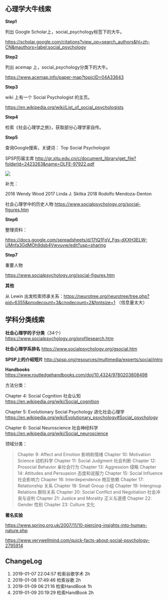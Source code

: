 
## 心理学大牛线索

**Step1**

列出 Google Scholar上，social_psychology标签下的大牛。

https://scholar.google.com/citations?view_op=search_authors&hl=zh-CN&mauthors=label:social_psychology

**Step2**

列出 acemap 上，social_psychology分类下的大牛。

https://www.acemap.info/paper-map?topicID=04A33643

**Step3**

wiki 上有一个 Social Psychologist 的主页。

https://en.wikipedia.org/wiki/List_of_social_psychologists

**Step4**

检索《社会心理学之旅》，获取部分心理学家自传。


**Step5**

查询Google搜索，关键词： Top Social Psychologist

SPSP历届主席 http://gr.xjtu.edu.cn/c/document_library/get_file?folderId=2423263&name=DLFE-97922.pdf


![](http://zhwbitcron.oss-cn-beijing.aliyuncs.com/bitcron/2019-01-07-154101.png)

补充：

2016 Wendy Wood
2017 Linda J. Skitka
2018 Rodolfo Mendoza-Denton

社会心理学中的历史人物 https://www.socialpsychology.org/social-figures.htm

**Step6**

整理资料：

https://docs.google.com/spreadsheets/d/17tQ1FqV_Fgs-dXXH3ELW-UMnfa3GdMOh9dsb4Vwvuyw/edit?usp=sharing

**Step7**

重要人物

https://www.socialpsychology.org/social-figures.htm

**其他**

从 Lewin 出发检索师承关系：https://neurotree.org/neurotree/tree.php?pid=6355&pnodecount=3&cnodecount=2&fontsize=1
（信息量太大）

## 学科分类线索

**社会心理学的子分类**（34个）https://www.socialpsychology.org/profilesearch.htm

**社会心理学系排名** https://www.socialpsychology.org/gsocial.htm

**SPSP上的介绍短片** http://spsp.org/resources/multimedia/experts/social/intro

**Handbooks** https://www.routledgehandbooks.com/doi/10.4324/9780203808498

方法分类：

Chapter  4:  Social Cognition 社会认知  https://en.wikipedia.org/wiki/Social_cognition

Chapter  5:  Evolutionary Social Psychology 进化社会心理学 https://en.wikipedia.org/wiki/Evolutionary_psychology#Social_psychology

Chapter  6:  Social Neuroscience 社会神经科学 https://en.wikipedia.org/wiki/Social_neuroscience

领域分类：

> Chapter  9:  Affect and Emotion	 影响和情绪
Chapter  10:  Motivation Science	 动机科学
Chapter  11:  Social Judgment  社会判断
Chapter  12:  Prosocial Behavior 亲社会行为
Chapter  13:  Aggression	  侵略
Chapter  14:  Attitudes and Persuasion 态度和说服力
Chapter  15:  Social Influence 社会影响力
Chapter  16:  Interdependence 相互依赖
Chapter  17:  Relationship 关系
Chapter  18:  Small Group 小组
Chapter  19:  Intergroup Relations 群际关系
Chapter  20:  Social Conflict and Negotiation 社会冲突与谈判
Chapter  21:  Justice and Morality 正义与道德
Chapter  22:  Gender	 性别
Chapter  23:  Culture  文化

**著名实验**

https://www.spring.org.uk/2007/11/10-piercing-insights-into-human-nature.php

https://www.verywellmind.com/quick-facts-about-social-psychology-2795914



## ChangeLog

1. 2019-01-07 22:04:57 检索谷歌学术 2h
2. 2019-01-08 17:49:46 检索谷歌 2h
3. 2019-01-09 06:21:16 检索HandBook 1h
4. 2019-01-09 20:19:29 检索HandBook 2h
